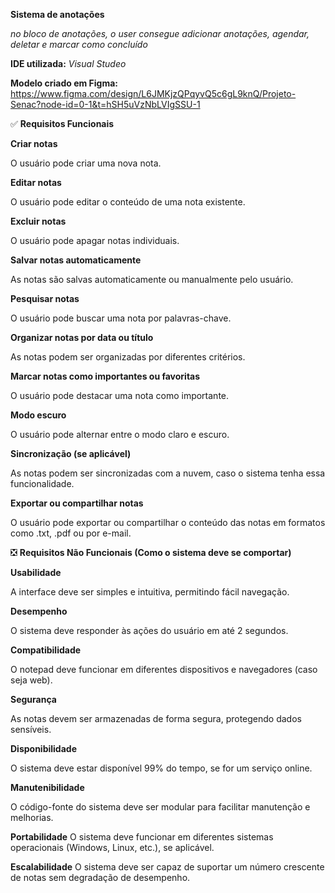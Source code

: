 **Sistema de anotações**

*no bloco de anotações, o user consegue adicionar anotações, agendar, deletar e marcar como concluído*

**IDE utilizada:** *Visual Studeo*

**Modelo criado em Figma:** https://www.figma.com/design/L6JMKjzQPqyvQ5c6gL9knQ/Projeto-Senac?node-id=0-1&t=hSH5uVzNbLVIgSSU-1

✅ **Requisitos Funcionais**

**Criar notas**

O usuário pode criar uma nova nota.

**Editar notas**

O usuário pode editar o conteúdo de uma nota existente.

**Excluir notas**

O usuário pode apagar notas individuais.

**Salvar notas automaticamente**

As notas são salvas automaticamente ou manualmente pelo usuário.

**Pesquisar notas**

O usuário pode buscar uma nota por palavras-chave.

**Organizar notas por data ou título**

As notas podem ser organizadas por diferentes critérios.

**Marcar notas como importantes ou favoritas**

O usuário pode destacar uma nota como importante.

**Modo escuro**

O usuário pode alternar entre o modo claro e escuro.

**Sincronização (se aplicável)**

As notas podem ser sincronizadas com a nuvem, caso o sistema tenha essa funcionalidade.

**Exportar ou compartilhar notas**

O usuário pode exportar ou compartilhar o conteúdo das notas em formatos como .txt, .pdf ou por e-mail.

❎ **Requisitos Não Funcionais (Como o sistema deve se comportar)**

**Usabilidade**

A interface deve ser simples e intuitiva, permitindo fácil navegação.

**Desempenho**

O sistema deve responder às ações do usuário em até 2 segundos.

**Compatibilidade**

O notepad deve funcionar em diferentes dispositivos e navegadores (caso seja web).

**Segurança**

As notas devem ser armazenadas de forma segura, protegendo dados sensíveis.

**Disponibilidade**

O sistema deve estar disponível 99% do tempo, se for um serviço online.

**Manutenibilidade**

O código-fonte do sistema deve ser modular para facilitar manutenção e melhorias.

**Portabilidade**
O sistema deve funcionar em diferentes sistemas operacionais (Windows, Linux, etc.), se aplicável.

**Escalabilidade**
O sistema deve ser capaz de suportar um número crescente de notas sem degradação de desempenho.

